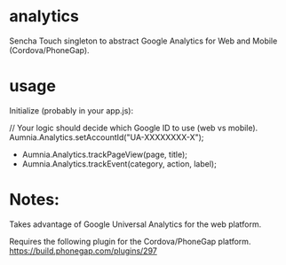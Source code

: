 analytics
=========

Sencha Touch singleton to abstract Google Analytics for Web and Mobile (Cordova/PhoneGap).


usage
=========

Initialize (probably in your app.js):

// Your logic should decide which Google ID to use (web vs mobile).
Aumnia.Analytics.setAccountId("UA-XXXXXXXX-X");


* Aumnia.Analytics.trackPageView(page, title);
* Aumnia.Analytics.trackEvent(category, action, label);


Notes:
=========
Takes advantage of Google Universal Analytics for the web platform.

Requires the following plugin for the Cordova/PhoneGap platform.
https://build.phonegap.com/plugins/297
